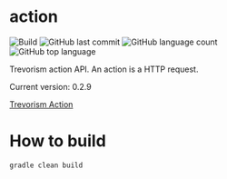 # action 
![Build](https://github.com/trevorism/action/actions/workflows/deploy.yml/badge.svg)
![GitHub last commit](https://img.shields.io/github/last-commit/trevorism/action)
![GitHub language count](https://img.shields.io/github/languages/count/trevorism/action)
![GitHub top language](https://img.shields.io/github/languages/top/trevorism/action)

Trevorism action API. An action is a HTTP request.

Current version: 0.2.9

[Trevorism Action](https://action.trevorism.com/)

# How to build
`gradle clean build`